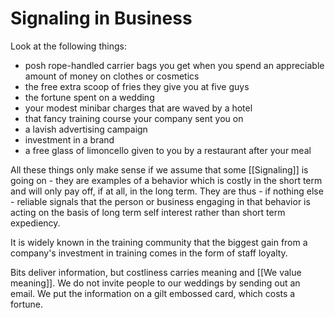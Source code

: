 # Signaling in Business

Look at the following things:
  - posh rope-handled carrier bags you get when you spend an appreciable amount of money on clothes or cosmetics
  - the free extra scoop of fries they give you at five guys
  - the fortune spent on a wedding
  - your modest minibar charges that are waved by a hotel
  - that fancy training course your company sent you on
  - a lavish advertising campaign
  - investment in a brand
  - a free glass of limoncello given to you by a restaurant after your meal

All these things only make sense if we assume that some [[Signaling]]  is going on - they are examples of a behavior which is costly in the short term and will only pay off, if at all, in the long term. They are thus - if nothing else - reliable signals that the person or business engaging in that behavior is acting on the basis of long term self interest rather than short term expediency.

It is widely known in the training community that the biggest gain from a company's investment in training comes in the form of staff loyalty.

Bits deliver information, but costliness carries meaning and [[We value meaning]]. We do not invite people to our weddings by sending out an email. We put the information on a gilt embossed card, which costs a fortune.